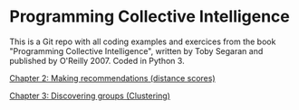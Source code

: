 # Programming Collective Intelligence

This is a Git repo with all coding examples and exercices from the book "Programming Collective Intelligence", written by Toby Segaran and published by O'Reilly 2007. Coded in Python 3.

[Chapter 2: Making recommendations (distance scores)](https://github.com/jantonz/CollectiveIntelligence/blob/master/Chapter%202%20-%20Making%20recommendations%20-%20Distance%20scores/)

[Chapter 3:  Discovering groups (Clustering)](https://github.com/jantonz/CollectiveIntelligence/blob/master/Chapter%203%20-%20Discovering%20groups%20-%20Clustering/)
